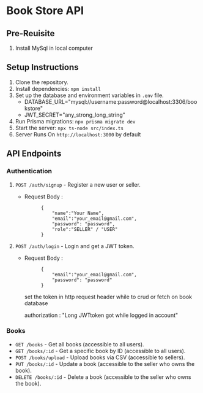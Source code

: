 # Book Store API

## Pre-Reuisite
1. Install MySql in local computer


## Setup Instructions

1. Clone the repository.
2. Install dependencies: `npm install`
3. Set up the database and environment variables in `.env` file.
   - DATABASE_URL="mysql://username:password@localhost:3306/bookstore"
   - JWT_SECRET="any_strong_long_string"
4. Run Prisma migrations: `npx prisma migrate dev`
5. Start the server: `npx ts-node src/index.ts`
6. Server Runs On `http://localhost:3000` by default

## API Endpoints

### Authentication

1. `POST /auth/signup` - Register a new user or seller.
    - Request Body :
                
                {
                    "name":"Your Name",
                    "email":"your_email@gmail.com",
                    "password": "password",
                    "role":"SELLER" / "USER"
                }

2. `POST /auth/login` - Login and get a JWT token.
    - Request Body :
  
                {
                    "email":"your_email@gmail.com",
                    "password": "password"
                }

        set the token in http request header while to crud or fetch on book database

        authorization : "Long JWTtoken got while logged in account"

### Books

- `GET /books` - Get all books (accessible to all users).
- `GET /books/:id` - Get a specific book by ID (accessible to all users).
- `POST /books/upload` - Upload books via CSV (accessible to sellers).
- `PUT /books/:id` - Update a book (accessible to the seller who owns the book).
- `DELETE /books/:id` - Delete a book (accessible to the seller who owns the book).
